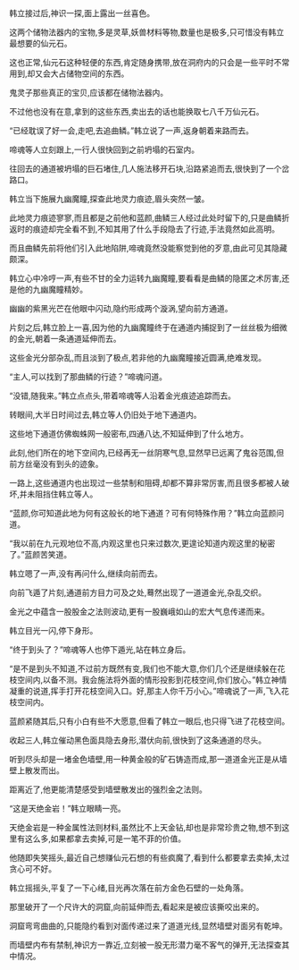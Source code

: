 
韩立接过后,神识一探,面上露出一丝喜色。

这两个储物法器内的宝物,多是灵草,妖兽材料等物,数量也是极多,只可惜没有韩立最想要的仙元石。

这也正常,仙元石这种轻便的东西,肯定随身携带,放在洞府内的只会是一些平时不常用到,却又会大占储物空间的东西。

鬼灵子那些真正的宝贝,应该都在储物法器内。

不过他也没有在意,拿到的这些东西,卖出去的话也能换取七八千万仙元石。

“已经耽误了好一会,走吧,去追曲鳞。”韩立说了一声,返身朝着来路而去。

啼魂等人立刻跟上,一行人很快回到之前坍塌的石室内。

往回去的通道被坍塌的巨石堵住,几人施法移开石块,沿路紧追而去,很快到了一个岔路口。

韩立当下施展九幽魔瞳,探查此地灵力痕迹,眉头突然一皱。

此地灵力痕迹寥寥,而且都是之前他和蓝颜,曲鳞三人经过此处时留下的,只是曲鳞折返时的痕迹却完全看不到,不知其用了什么手段隐去了行迹,手法竟然如此高明。

而且曲鳞先前将他们引入此地陷阱,啼魂竟然没能察觉到他的歹意,由此可见其隐藏颇深。

韩立心中冷哼一声,有些不甘的全力运转九幽魔瞳,要看看是曲鳞的隐匿之术厉害,还是他的九幽魔瞳精妙。

幽幽的紫黑光芒在他眼中闪动,隐约形成两个漩涡,望向前方通道。

片刻之后,韩立脸上一喜,因为他的九幽魔瞳终于在通道内捕捉到了一丝丝极为细微的金光,朝着一条通道延伸而去。

这些金光分部杂乱,而且淡到了极点,若非他的九幽魔瞳接近圆满,绝难发现。

“主人,可以找到了那曲鳞的行迹？”啼魂问道。

“没错,随我来。”韩立点点头,带着啼魂等人沿着金光痕迹追踪而去。

转眼间,大半日时间过去,韩立等人仍旧处于地下通道内。

这些地下通道仿佛蜘蛛网一般密布,四通八达,不知延伸到了什么地方。

此刻,他们所在的地下空间内,已经再无一丝阴寒气息,显然早已远离了鬼谷范围,但前方丝毫没有到头的迹象。

一路上,这些通道内也出现过一些禁制和阻碍,却都不算非常厉害,而且很多都被人破坏,并未阻挡住韩立等人。

“蓝颜,你可知道此地为何有这般长的地下通道？可有何特殊作用？”韩立向蓝颜问道。

“我以前在九元观地位不高,内观这里也只来过数次,更遑论知道内观这里的秘密了。”蓝颜苦笑道。

韩立嗯了一声,没有再问什么,继续向前而去。

向前飞遁了片刻,通道前方目力可及之处,蓦然出现了一道道金光,杂乱交织。

金光之中蕴含一股股金之法则波动,更有一股巍峨如山的宏大气息传递而来。

韩立目光一闪,停下身形。

“终于到头了？”啼魂等人也停下遁光,站在韩立身后。

“是不是到头不知道,不过前方既然有变,我们也不能大意,你们几个还是继续躲在花枝空间内,以备不测。我会施法将外面的情形投影到花枝空间,你们放心。”韩立神情凝重的说道,挥手打开花枝空间入口。好,那主人你千万小心。”啼魂说了一声,飞入花枝空间内。

蓝颜紧随其后,只有小白有些不大愿意,但看了韩立一眼后,也只得飞进了花枝空间。

收起三人,韩立催动黑色面具隐去身形,潜伏向前,很快到了这条通道的尽头。

听到尽头却是一堵金色墙壁,用一种黄金般的矿石铸造而成,那一道道金光正是从墙壁上散发而出。

距离近了,他更能清楚感受到墙壁散发出的强烈金之法则。

“这是天绝金岩！”韩立眼睛一亮。

天绝金岩是一种金属性法则材料,虽然比不上天金钻,却也是非常珍贵之物,想不到这里有这么多,如果都拿去卖掉,可是一笔不菲的价值。

他随即失笑摇头,最近自己想赚仙元石想的有些疯魔了,看到什么都要拿去卖掉,太过贪心可不好。

韩立摇摇头,平复了一下心绪,目光再次落在前方金色石壁的一处角落。

那里破开了一个尺许大的洞窟,向前延伸而去,看起来是被应该撕咬出来的。

洞窟弯弯曲曲的,只能隐约看到对面传递过来了道道光线,显然墙壁对面另有乾坤。

而墙壁内布有禁制,神识方一靠近,立刻被一股无形潜力毫不客气的弹开,无法探查其中情况。
